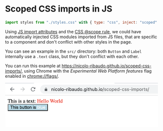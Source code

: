# Scoped CSS imports in JS

```js
import styles from "./styles.css" with { type: "css", inject: "scoped" };
```

Using [JS import attributes](https://github.com/tc39/proposal-import-attributes) and the [CSS @scope rule](https://keithjgrant.com/posts/2023/04/scoped-css-is-back), we could have automatically injected CSS modules imported from JS files, that are specific to a component and don't conflict with other styles in the page.

You can see an example in the `src/` directory: both `Button` and `Label` internally use a `.text` class, but they don't conflict with each other.

You can run this example at https://nicolo-ribaudo.github.io/scoped-css-imports/, using Chrome with the _Experimental Web Platform features_ flag enabled in [chrome://flags/](chrome://flags/).

![](./screenshot.png)
